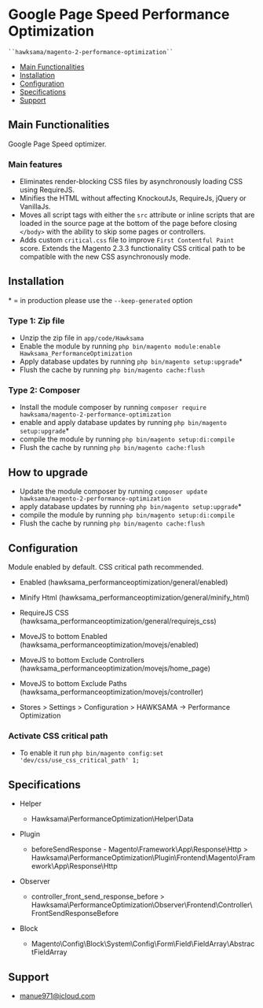# Google Page Speed Performance Optimization

    ``hawksama/magento-2-performance-optimization``

 - [Main Functionalities](#markdown-header-main-functionalities)
 - [Installation](#markdown-header-installation)
 - [Configuration](#markdown-header-configuration)
 - [Specifications](#markdown-header-specifications)
 - [Support](#markdown-header-support)


## Main Functionalities
Google Page Speed optimizer.

### Main features
 - Eliminates render-blocking CSS files by asynchronously loading CSS using RequireJS. <br />
 - Minifies the HTML without affecting KnockoutJs, RequireJs, jQuery or VanillaJs.
 - Moves all script tags with either the `src` attribute or inline scripts that are loaded in the source page at the bottom of the page before closing `</body>` with the ability to skip some pages or controllers. <br />
 - Adds custom `critical.css` file to improve `First Contentful Paint` score. Extends the Magento 2.3.3 functionality CSS critical path to be compatible with the new CSS asynchronously mode. <br />

## Installation
\* = in production please use the `--keep-generated` option

### Type 1: Zip file

 - Unzip the zip file in `app/code/Hawksama`
 - Enable the module by running `php bin/magento module:enable Hawksama_PerformanceOptimization`
 - Apply database updates by running `php bin/magento setup:upgrade`\*
 - Flush the cache by running `php bin/magento cache:flush`

### Type 2: Composer

 - Install the module composer by running `composer require hawksama/magento-2-performance-optimization`
 - enable and apply database updates by running `php bin/magento setup:upgrade`\*
 - compile the module by running `php bin/magento setup:di:compile`
 - Flush the cache by running `php bin/magento cache:flush`

## How to upgrade

 - Update the module composer by running `composer update hawksama/magento-2-performance-optimization`
 - apply database updates by running `php bin/magento setup:upgrade`\*
 - compile the module by running `php bin/magento setup:di:compile`
 - Flush the cache by running `php bin/magento cache:flush`

## Configuration
 Module enabled by default. CSS critical path recommended.

 - Enabled (hawksama_performanceoptimization/general/enabled)

 - Minify Html (hawksama_performanceoptimization/general/minify_html)

 - RequireJS CSS (hawksama_performanceoptimization/general/requirejs_css)

 - MoveJS to bottom Enabled (hawksama_performanceoptimization/movejs/enabled)

 - MoveJS to bottom Exclude Controllers (hawksama_performanceoptimization/movejs/home_page)

 - MoveJS to bottom Exclude Paths (hawksama_performanceoptimization/movejs/controller)
 
 - Stores > Settings > Configuration > HAWKSAMA -> Performance Optimization

### Activate CSS critical path

 - To enable it run `php bin/magento config:set 'dev/css/use_css_critical_path' 1;`

## Specifications

 - Helper
	- Hawksama\PerformanceOptimization\Helper\Data

 - Plugin
	- beforeSendResponse - Magento\Framework\App\Response\Http > Hawksama\PerformanceOptimization\Plugin\Frontend\Magento\Framework\App\Response\Http

 - Observer
	- controller_front_send_response_before > Hawksama\PerformanceOptimization\Observer\Frontend\Controller\FrontSendResponseBefore

 - Block
	- Magento\Config\Block\System\Config\Form\Field\FieldArray\AbstractFieldArray
## Support
- manue971@icloud.com
